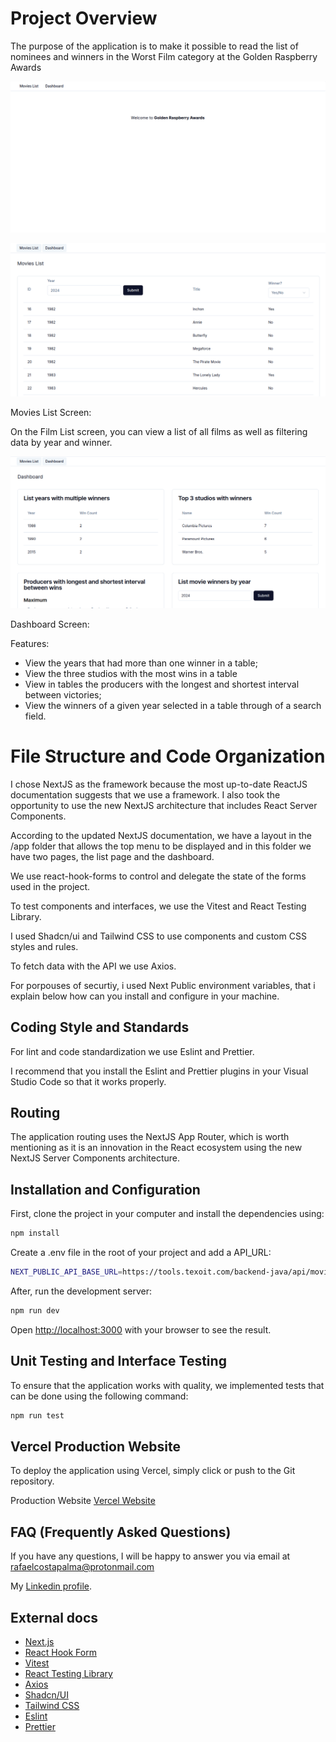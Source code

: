 # Project Overview

The purpose of the application is to make it possible to read the list of nominees and winners
in the Worst Film category at the Golden Raspberry Awards

![Welcome screen](assets/screen1.png)

![Movies list screen](assets/screen2.png)

Movies List Screen:

On the Film List screen, you can view a list of all films as well as filtering data by year and winner.

![Dashboard screen](assets/screen3.png)

Dashboard Screen:

Features:

- View the years that had more than one winner in a table;
- View the three studios with the most wins in a table
- View in tables the producers with the longest and shortest interval between
  victories;
- View the winners of a given year selected in a table through
  of a search field.

# File Structure and Code Organization

I chose NextJS as the framework because the most up-to-date ReactJS documentation suggests that we use a framework. I also took the opportunity to use the new NextJS architecture that includes React Server Components.

According to the updated NextJS documentation, we have a layout in the /app folder that allows the top menu to be displayed and in this folder we have two pages, the list page and the dashboard.

We use react-hook-forms to control and delegate the state of the forms used in the project.

To test components and interfaces, we use the Vitest and React Testing Library.

I used Shadcn/ui and Tailwind CSS to use components and custom CSS styles and rules.

To fetch data with the API we use Axios.

For porpouses of securtiy, i used Next Public environment variables, that i explain below how can you install and configure in your machine.

## Coding Style and Standards

For lint and code standardization we use Eslint and Prettier.

I recommend that you install the Eslint and Prettier plugins in your Visual Studio Code so that it works properly.

## Routing

The application routing uses the NextJS App Router, which is worth mentioning as it is an innovation in the React ecosystem using the new NextJS Server Components architecture.

## Installation and Configuration

First, clone the project in your computer and install the dependencies using:

```bash
npm install
```

Create a .env file in the root of your project and add a API_URL:

```bash
NEXT_PUBLIC_API_BASE_URL=https://tools.texoit.com/backend-java/api/movies
```

After, run the development server:

```bash
npm run dev
```

Open [http://localhost:3000](http://localhost:3000) with your browser to see the result.

## Unit Testing and Interface Testing

To ensure that the application works with quality, we implemented tests that can be done using the following command:

```bash
npm run test
```

## Vercel Production Website

To deploy the application using Vercel, simply click or push to the Git repository.

Production Website [Vercel Website](https://test-golden-raspberry-awards.vercel.app/)

## FAQ (Frequently Asked Questions)

If you have any questions, I will be happy to answer you via email at [rafaelcostapalma@protonmail.com](mailto:rafaelcostapalma@protonmail.com)

My [Linkedin profile](https://www.linkedin.com/in/rafaelpalma88).

## External docs

- [Next.js](https://nextjs.org/docs)
- [React Hook Form](https://react-hook-form.com/get-started)
- [Vitest](https://vitest.dev/guide/)
- [React Testing Library](https://testing-library.com/docs/)
- [Axios](https://axios-http.com/ptbr/docs/intro)
- [Shadcn/UI](https://ui.shadcn.com/docs)
- [Tailwind CSS](https://tailwindcss.com/docs/installation)
- [Eslint](https://eslint.org/docs/latest/)
- [Prettier](https://prettier.io/docs/en/)
